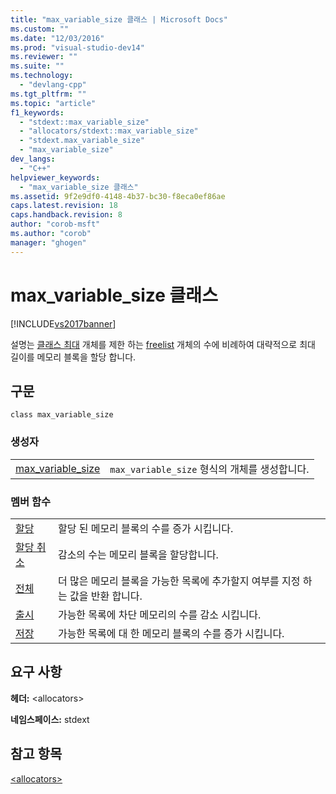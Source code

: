 ```yaml
---
title: "max_variable_size 클래스 | Microsoft Docs"
ms.custom: ""
ms.date: "12/03/2016"
ms.prod: "visual-studio-dev14"
ms.reviewer: ""
ms.suite: ""
ms.technology: 
  - "devlang-cpp"
ms.tgt_pltfrm: ""
ms.topic: "article"
f1_keywords: 
  - "stdext::max_variable_size"
  - "allocators/stdext::max_variable_size"
  - "stdext.max_variable_size"
  - "max_variable_size"
dev_langs: 
  - "C++"
helpviewer_keywords: 
  - "max_variable_size 클래스"
ms.assetid: 9f2e9df0-4148-4b37-bc30-f8eca0ef86ae
caps.latest.revision: 18
caps.handback.revision: 8
author: "corob-msft"
ms.author: "corob"
manager: "ghogen"
---
```

# max_variable_size 클래스
[!INCLUDE[vs2017banner](../assembler/inline/includes/vs2017banner.md)]

설명는 [클래스 최대](../standard-library/allocators-header.md) 개체를 제한 하는 [freelist](../standard-library/freelist-class.md) 개체의 수에 비례하여 대략적으로 최대 길이를 메모리 블록을 할당 합니다.  
  
## 구문  
  
```  
class max_variable_size  
```  
  
### 생성자  
  
|||  
|-|-|  
|[max\_variable\_size](../Topic/max_variable_size::max_variable_size.md)|`max_variable_size` 형식의 개체를 생성합니다.|  
  
### 멤버 함수  
  
|||  
|-|-|  
|[할당](../Topic/max_variable_size::allocated.md)|할당 된 메모리 블록의 수를 증가 시킵니다.|  
|[할당 취소](../Topic/max_variable_size::deallocated.md)|감소의 수는 메모리 블록을 할당합니다.|  
|[전체](../Topic/max_variable_size::full.md)|더 많은 메모리 블록을 가능한 목록에 추가할지 여부를 지정 하는 값을 반환 합니다.|  
|[출시](../Topic/max_variable_size::released.md)|가능한 목록에 차단 메모리의 수를 감소 시킵니다.|  
|[저장](../Topic/max_variable_size::saved.md)|가능한 목록에 대 한 메모리 블록의 수를 증가 시킵니다.|  
  
## 요구 사항  
 **헤더:** \<allocators\>  
  
 **네임스페이스:** stdext  
  
## 참고 항목  
 [\<allocators\>](../standard-library/allocators-header.md)